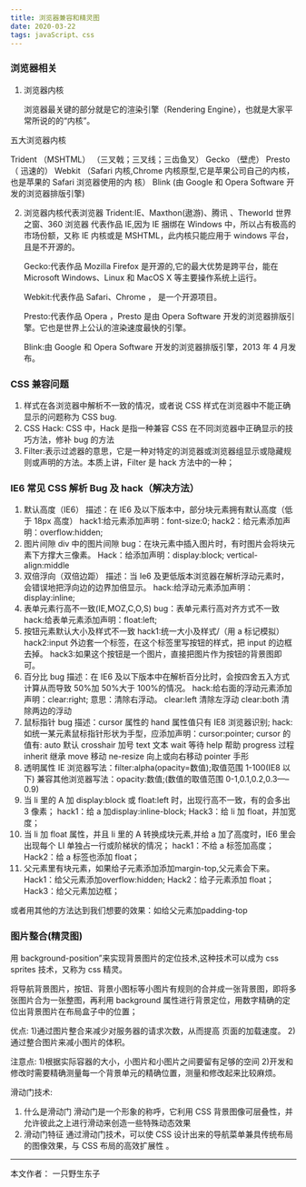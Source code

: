 ```yaml
---
title: 浏览器兼容和精灵图
date: 2020-03-22
tags: javaScript、css
---
```


### 浏览器相关

1. 浏览器内核

   浏览器最关键的部分就是它的渲染引擎（Rendering Engine），也就是大家平常所说的的“内核”。

<!--more--> 

   五大浏览器内核
   
   Trident   （MSHTML）     （三叉戟；三叉线；三齿鱼叉）
   Gecko      （壁虎）
   Presto      （ 迅速的）
   Webkit    （Safari 内核,Chrome 内核原型,它是苹果公司自己的内核，也是苹果的 Safari 浏览器使用的内   核）
   Blink         (由 Google 和 Opera Software 开发的浏览器排版引擎)

2. 浏览器内核代表浏览器
   Trident:IE、Maxthon(遨游)、腾讯 、Theworld 世界之窗、360 浏览器
   代表作品 IE,因为 IE 捆绑在 Windows 中，所以占有极高的市场份额，又称 IE 内核或是 MSHTML，此内核只能应用于 windows 平台，且是不开源的。

   Gecko:代表作品 Mozilla Firefox 是开源的,它的最大优势是跨平台，能在 Microsoft Windows、Linux 和 MacOS X 等主要操作系统上运行。

   Webkit:代表作品 Safari、Chrome ， 是一个开源项目。

   Presto:代表作品 Opera ，Presto 是由 Opera Software 开发的浏览器排版引擎。它也是世界上公认的渲染速度最快的引擎。

   Blink:由 Google 和 Opera Software 开发的浏览器排版引擎，2013 年 4 月发布。

### CSS 兼容问题

1. 样式在各浏览器中解析不一致的情况，或者说 CSS 样式在浏览器中不能正确显示的问题称为 CSS bug.
2. CSS Hack: CSS 中，Hack 是指一种兼容 CSS 在不同浏览器中正确显示的技巧方法，修补 bug 的方法
3. Filter:表示过滤器的意思，它是一种对特定的浏览器或浏览器组显示或隐藏规则或声明的方法。本质上讲，Filter 是 hack 方法中的一种；

### IE6 常见 CSS 解析 Bug 及 hack（解决方法）

1. 默认高度（IE6）
   描述：在 IE6 及以下版本中，部分块元素拥有默认高度（低于 18px 高度）
   hack1:给元素添加声明：font-size:0;
   hack2：给元素添加声明：overflow:hidden;
2. 图片间隙
   div 中的图片间隙
   bug：在块元素中插入图片时，有时图片会将块元素下方撑大三像素。
   Hack：给<img>添加声明：display:block; vertical-align:middle
3. 双倍浮向（双倍边距）
   描述：当 Ie6 及更低版本浏览器在解析浮动元素时，会错误地把浮向边的边界加倍显示。
   hack:给浮动元素添加声明：display:inline;
4. 表单元素行高不一致(IE,MOZ,C,O,S)
   bug：表单元素行高对齐方式不一致
   hack:给表单元素添加声明：float:left;
5. 按钮元素默认大小及样式不一致
   hack1:统一大小及样式/（用 a 标记模拟）
   hack2:input 外边套一个标签，在这个标签里写按钮的样式，把 input 的边框去掉。
   hack3:如果这个按钮是一个图片，直接把图片作为按钮的背景图即可。
6. 百分比 bug
   描述：在 IE6 及以下版本中在解析百分比时，会按四舍五入方式计算从而导致 50%加 50%大于 100%的情况。
   hack:给右面的浮动元素添加声明：clear:right; 意思：清除右浮动。
   clear:left 清除左浮动
   clear:both 清除两边的浮动
7. 鼠标指针 bug
   描述：cursor 属性的 hand 属性值只有 IE8 浏览器识别;
   hack:如统一某元素鼠标指针形状为手型，应添加声明：cursor:pointer;
   cursor 的值有:
   auto 默认
   crosshair 加号
   text 文本
   wait 等待
   help 帮助
   progress 过程
   inherit 继承
   move 移动
   ne-resize 向上或向右移动
   pointer 手形
8. 透明属性
   IE 浏览器写法：filter:alpha(opacity=数值);取值范围 1-100(IE8 以下)
   兼容其他浏览器写法：opacity:数值;(数值的取值范围 0-1,0.1,0.2,0.3—–0.9)
9. 当 li 里的 A 加 display:block 或 float:left 时，出现行高不一致，有的会多出 3 像素；
   hack1：给 a 加display:inline-block;
   Hack3：给 li 加 float，并加宽度；
10. 当 li 加 float 属性，并且 li 里的 A 转换成块元素,并给 a 加了高度时，IE6 里会出现每个 LI 单独占一行或阶梯状的情况；
   hack1：不给 a 标签加高度；
   Hack2：给 a 标签也添加 float；
11. 父元素里有块元素，如果给子元素添加添加margin-top,父元素会下来。
   Hack1：给父元素添加overflow:hidden;
   Hack2：给子元素添加 float；
   Hack3：给父元素加边框；

或者用其他的方法达到我们想要的效果：如给父元素加padding-top

### 图片整合(精灵图)

用 background-position”来实现背景图片的定位技术,这种技术可以成为 css sprites 技术，又称为 css 精灵。

将导航背景图片，按钮、背景小图标等小图片有规则的合并成一张背景图，即将多张图片合为一张整图，再利用 background 属性进行背景定位，用数字精确的定位出背景图片在布局盒子中的位置；

优点: 1)通过图片整合来减少对服务器的请求次数，从而提高 页面的加载速度。 2)通过整合图片来减小图片的体积。

注意点: 1)根据实际容器的大小，小图片和小图片之间要留有足够的空间 2)开发和修改时需要精确测量每一个背景单元的精确位置，测量和修改起来比较麻烦。

滑动门技术:

1. 什么是滑动门
   滑动门是一个形象的称呼，它利用 CSS 背景图像可层叠性，并允许彼此之上进行滑动来创造一些特殊动态效果
2. 滑动门特征
   通过滑动门技术，可以使 CSS 设计出来的导航菜单兼具传统布局的图像效果，与 CSS 布局的高效扩展性 。

---

本文作者： 一只野生东子
